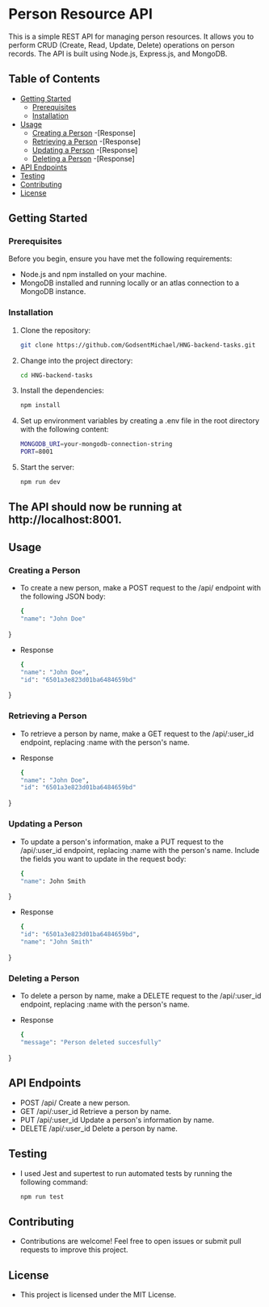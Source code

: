 # Person Resource API

This is a simple REST API for managing person resources. It allows you to perform CRUD (Create, Read, Update, Delete) operations on person records. The API is built using Node.js, Express.js, and MongoDB.

## Table of Contents

- [Getting Started](#getting-started)
  - [Prerequisites](#prerequisites)
  - [Installation](#installation)
- [Usage](#usage)
  - [Creating a Person](#creating-a-person)
    -[Response]
  - [Retrieving a Person](#retrieving-a-person)
    -[Response]
  - [Updating a Person](#updating-a-person)
    -[Response]
  - [Deleting a Person](#deleting-a-person)
    -[Response]
- [API Endpoints](#api-endpoints)
- [Testing](#testing)
- [Contributing](#contributing)
- [License](#license)

## Getting Started

### Prerequisites

Before you begin, ensure you have met the following requirements:

- Node.js and npm installed on your machine.
- MongoDB installed and running locally or an atlas connection to a MongoDB instance.

### Installation

1. Clone the repository:

   ```bash
   git clone https://github.com/GodsentMichael/HNG-backend-tasks.git

2. Change into the project directory:

   ```bash
   cd HNG-backend-tasks

3. Install the dependencies:

    ```bash
    npm install

4. Set up environment variables by creating a .env file in the root directory with the following content:

    ```bash
    MONGODB_URI=your-mongodb-connection-string
    PORT=8001

5. Start the server:

    ```bash
    npm run dev

 ## The API should now be running at http://localhost:8001.

## Usage

### Creating a Person

- To create a new person, make a POST request to the /api/ endpoint with the following JSON body:

    ```bash
    {
  "name": "John Doe"
}

- Response

    ```bash
    {
    "name": "John Doe",
    "id": "6501a3e823d01ba6484659bd"
}


### Retrieving a Person

- To retrieve a person by name, make a GET request to the /api/:user_id endpoint, replacing :name with the person's name.

- Response

    ```bash
    {
    "name": "John Doe",
    "id": "6501a3e823d01ba6484659bd"
}


### Updating a Person

- To update a person's information, make a PUT request to the /api/:user_id endpoint, replacing :name with the person's name. Include the fields you want to update in the request body:

    ```bash
    {
  "name": John Smith
}

- Response

    ```bash
    {
    "id": "6501a3e823d01ba6484659bd",
    "name": "John Smith"
}

### Deleting a Person

- To delete a person by name, make a DELETE request to the /api/:user_id endpoint, replacing :name with the person's name.

- Response

    ```bash
    {
    "message": "Person deleted succesfully"
}

## API Endpoints

- POST /api/ Create a new person.
- GET /api/:user_id Retrieve a person by name.
- PUT /api/:user_id Update a person's information by name.
- DELETE /api/:user_id Delete a person by name.


## Testing

- I used Jest and supertest to run automated tests by running the following command:

    ```bash
    npm run test                                                                                                                                               

## Contributing

- Contributions are welcome! Feel free to open issues or submit pull requests to improve this project.

## License

- This project is licensed under the MIT License.



